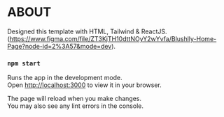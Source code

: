 # ABOUT

 Designed this template with HTML, Tailwind & ReactJS. (https://www.figma.com/file/ZT3KjTH10dttNOyY2wYvfa/Blushlly-Home-Page?node-id=2%3A57&mode=dev).



### `npm start`

Runs the app in the development mode.\
Open [http://localhost:3000](http://localhost:3000) to view it in your browser.

The page will reload when you make changes.\
You may also see any lint errors in the console.

